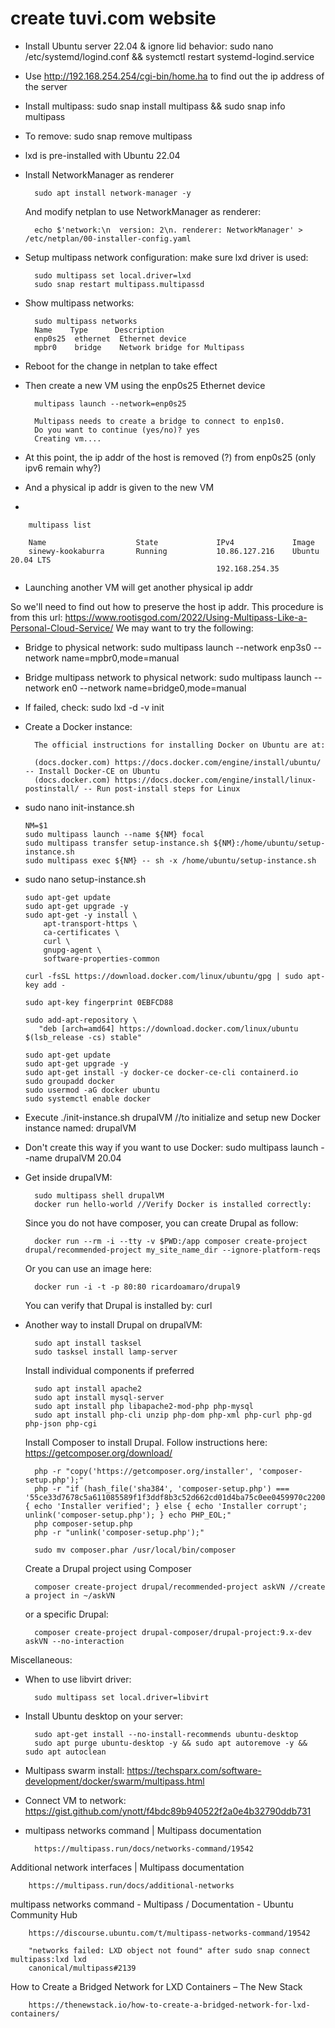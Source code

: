 # create tuvi.com website 
- Install Ubuntu server 22.04 & ignore lid behavior:  sudo nano /etc/systemd/logind.conf && systemctl restart systemd-logind.service
- Use http://192.168.254.254/cgi-bin/home.ha to find out the ip address of the server
- Install multipass:  sudo snap install multipass && sudo snap info multipass
-   To remove:  sudo snap remove multipass

- lxd is pre-installed with Ubuntu 22.04
- Install NetworkManager as renderer
        
        sudo apt install network-manager -y

  And modify netplan to use NetworkManager as renderer:
  
        echo $'network:\n  version: 2\n. renderer: NetworkManager' > /etc/netplan/00-installer-config.yaml
        
- Setup multipass network configuration:  make sure lxd driver is used: 
        
        sudo multipass set local.driver=lxd        
        sudo snap restart multipass.multipassd
        
- Show multipass networks:  
        
        sudo multipass networks
        Name    Type      Description
        enp0s25  ethernet  Ethernet device
        mpbr0    bridge    Network bridge for Multipass
  
- Reboot for the change in netplan to take effect

- Then create a new VM using the enp0s25 Ethernet device
        
        multipass launch --network=enp0s25

        Multipass needs to create a bridge to connect to enp1s0.
        Do you want to continue (yes/no)? yes
        Creating vm....

- At this point, the ip addr of the host is removed (?) from enp0s25 (only ipv6 remain why?)
- And a physical ip addr is given to the new VM
- 
        
        multipass list

        Name                    State             IPv4             Image
        sinewy-kookaburra       Running           10.86.127.216    Ubuntu 20.04 LTS
                                                  192.168.254.35
- Launching another VM will get another physical ip addr

So we'll need to find out how to preserve the host ip addr.
This procedure is from this url:  https://www.rootisgod.com/2022/Using-Multipass-Like-a-Personal-Cloud-Service/
We may want to try the following:

- Bridge to physical network:  sudo multipass launch --network enp3s0 --network name=mpbr0,mode=manual
- Bridge multipass network to physical network:  sudo multipass launch --network en0 --network name=bridge0,mode=manual
- If failed, check:  sudo lxd -d -v init
- Create a Docker instance:

        The official instructions for installing Docker on Ubuntu are at:

        (docs.docker.com) https://docs.docker.com/engine/install/ubuntu/ -- Install Docker-CE on Ubuntu
        (docs.docker.com) https://docs.docker.com/engine/install/linux-postinstall/ -- Run post-install steps for Linux

-   sudo nano init-instance.sh
        
        NM=$1
        sudo multipass launch --name ${NM} focal
        sudo multipass transfer setup-instance.sh ${NM}:/home/ubuntu/setup-instance.sh
        sudo multipass exec ${NM} -- sh -x /home/ubuntu/setup-instance.sh

-   sudo nano setup-instance.sh
        
        sudo apt-get update
        sudo apt-get upgrade -y
        sudo apt-get -y install \
            apt-transport-https \
            ca-certificates \
            curl \
            gnupg-agent \
            software-properties-common

        curl -fsSL https://download.docker.com/linux/ubuntu/gpg | sudo apt-key add -

        sudo apt-key fingerprint 0EBFCD88

        sudo add-apt-repository \
           "deb [arch=amd64] https://download.docker.com/linux/ubuntu $(lsb_release -cs) stable"

        sudo apt-get update
        sudo apt-get upgrade -y
        sudo apt-get install -y docker-ce docker-ce-cli containerd.io
        sudo groupadd docker
        sudo usermod -aG docker ubuntu
        sudo systemctl enable docker
        
- Execute ./init-instance.sh drupalVM //to initialize and setup new Docker instance named: drupalVM
- Don't create this way if you want to use Docker:  sudo multipass launch --name drupalVM 20.04
- Get inside drupalVM:  
        
        sudo multipass shell drupalVM
        docker run hello-world //Verify Docker is installed correctly:  
  
  Since you do not have composer, you can create Drupal as follow:
  
        docker run --rm -i --tty -v $PWD:/app composer create-project drupal/recommended-project my_site_name_dir --ignore-platform-reqs

  Or you can use an image here:
  
        docker run -i -t -p 80:80 ricardoamaro/drupal9
  
  You can verify that Drupal is installed by: curl 

- Another way to install Drupal on drupalVM:  
        
        sudo apt install tasksel
        sudo tasksel install lamp-server
        
  Install individual components if preferred

        sudo apt install apache2
        sudo apt install mysql-server
        sudo apt install php libapache2-mod-php php-mysql
        sudo apt install php-cli unzip php-dom php-xml php-curl php-gd php-json php-cgi

  Install Composer to install Drupal.  Follow instructions here: https://getcomposer.org/download/
    
        php -r "copy('https://getcomposer.org/installer', 'composer-setup.php');"
        php -r "if (hash_file('sha384', 'composer-setup.php') === '55ce33d7678c5a611085589f1f3ddf8b3c52d662cd01d4ba75c0ee0459970c2200a51f492d557530c71c15d8dba01eae') { echo 'Installer verified'; } else { echo 'Installer corrupt'; unlink('composer-setup.php'); } echo PHP_EOL;"
        php composer-setup.php
        php -r "unlink('composer-setup.php');"
        
        sudo mv composer.phar /usr/local/bin/composer

  Create a Drupal project using Composer
  
        composer create-project drupal/recommended-project askVN //create a project in ~/askVN
  
  or a specific Drupal:  
        
        composer create-project drupal-composer/drupal-project:9.x-dev askVN --no-interaction

Miscellaneous:
- When to use libvirt driver:
        
        sudo multipass set local.driver=libvirt

- Install Ubuntu desktop on your server:  
        
        sudo apt-get install --no-install-recommends ubuntu-desktop
        sudo apt purge ubuntu-desktop -y && sudo apt autoremove -y && sudo apt autoclean

- Multipass swarm install: https://techsparx.com/software-development/docker/swarm/multipass.html
- Connect VM to network:  https://gist.github.com/ynott/f4bdc89b940522f2a0e4b32790ddb731
- multipass networks command | Multipass documentation

        https://multipass.run/docs/networks-command/19542

Additional network interfaces | Multipass documentation

        https://multipass.run/docs/additional-networks

multipass networks command - Multipass / Documentation - Ubuntu Community Hub

        https://discourse.ubuntu.com/t/multipass-networks-command/19542

        "networks failed: LXD object not found" after sudo snap connect multipass:lxd lxd 
        canonical/multipass#2139

How to Create a Bridged Network for LXD Containers – The New Stack

        https://thenewstack.io/how-to-create-a-bridged-network-for-lxd-containers/
